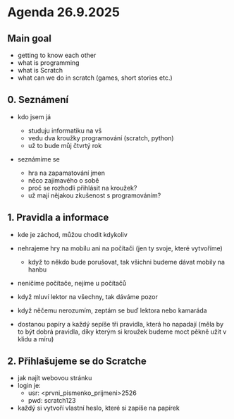 # Agenda 26.9.2025

## Main goal

- getting to know each other
- what is programming 
- what is Scratch
- what can we do in scratch (games, short stories etc.)

## 0. Seznámení

- kdo jsem já 
  - studuju informatiku na vš
  - vedu dva kroužky programování (scratch, python)
  - už to bude můj čtvrtý rok

- seznámíme se 
  - hra na zapamatování jmen
  - něco zajímavého o sobě
  - proč se rozhodli přihlásit na kroužek?
  - už mají nějakou zkušenost s programováním?

## 1. Pravidla a informace

- kde je záchod, můžou chodit kdykoliv
- nehrajeme hry na mobilu ani na počítači (jen ty svoje, které vytvoříme)
  - když to někdo bude porušovat, tak všichni budeme dávat mobily na hanbu
- neničíme počítače, nejíme u počítačů
- když mluví lektor na všechny, tak dáváme pozor
- když něčemu nerozumím, zeptám se buď lektora nebo kamaráda

- dostanou papíry a každý sepíše tři pravidla, která ho napadají (měla by to být dobrá pravidla, díky kterým si kroužek budeme moct pěkně užít v klidu a míru)

## 2. Přihlašujeme se do Scratche

- jak najít webovou stránku
- login je:
  - usr: <jmeno><prvni_pismenko_prijmeni>2526
  - pwd: scratch123
- každý si vytvoří vlastní heslo, které si zapíše na papírek